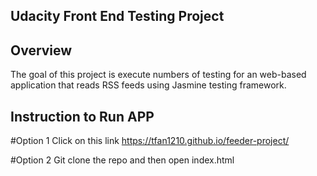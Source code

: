 ## Udacity Front End Testing Project

## Overview
The goal of this project is execute numbers of testing for an web-based application that reads RSS feeds using Jasmine testing framework.

## Instruction to Run APP

#Option 1
Click on this link https://tfan1210.github.io/feeder-project/

#Option 2
Git clone the repo and then open index.html
